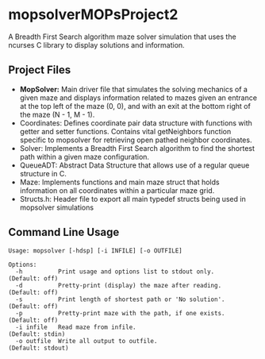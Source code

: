 # mopsolverMOPsProject2
A Breadth First Search algorithm maze solver simulation that uses the ncurses C library to display solutions and information.

## Project Files
- **MopSolver:** Main driver file that simulates the solving mechanics of a given maze and displays information related to mazes given an entrance at the top left of the maze (0, 0), and with an exit at the bottom right of the maze (N - 1, M - 1).
- Coordinates: Defines coordinate pair data structure with functions with getter and setter functions. Contains vital getNeighbors function specific to mopsolver for retrieving open pathed neighbor coordinates.
- Solver: Implements a Breadth First Search algorithm to find the shortest path within a given maze configuration. 
- QueueADT: Abstract Data Structure that allows use of a regular queue structure in C.
- Maze: Implements functions and main maze struct that holds information on all coordinates within a particular maze grid.
- Structs.h: Header file to export all main typedef structs being used in mopsolver simulations

## Command Line Usage
`Usage: mopsolver [-hdsp] [-i INFILE] [-o OUTFILE]`
```
Options:
  -h          Print usage and options list to stdout only.    (Default: off)
  -d          Pretty-print (display) the maze after reading.  (Default: off)
  -s          Print length of shortest path or 'No solution'. (Default: off)
  -p          Pretty-print maze with the path, if one exists. (Default: off)
  -i infile   Read maze from infile.                          (Default: stdin)
  -o outfile  Write all output to outfile.                    (Default: stdout)
```
